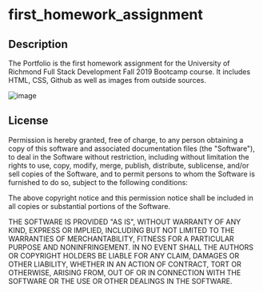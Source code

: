 # first_homework_assignment
## Description
The Portfolio is the first homework assignment for the University of Richmond Full Stack Development Fall 2019 Bootcamp course.  It includes HTML, CSS, Github as well as images from outside sources. 

![image](https://user-images.githubusercontent.com/57072421/71784936-7075ff00-2fc7-11ea-95af-65c92991e29e.png)

## License
Permission is hereby granted, free of charge, to any person obtaining a copy of this software and associated documentation files (the "Software"), to deal in the Software without restriction, including without limitation the rights to use, copy, modify, merge, publish, distribute, sublicense, and/or sell copies of the Software, and to permit persons to whom the Software is furnished to do so, subject to the following conditions:

The above copyright notice and this permission notice shall be included in all copies or substantial portions of the Software.

THE SOFTWARE IS PROVIDED "AS IS", WITHOUT WARRANTY OF ANY KIND, EXPRESS OR IMPLIED, INCLUDING BUT NOT LIMITED TO THE WARRANTIES OF MERCHANTABILITY, FITNESS FOR A PARTICULAR PURPOSE AND NONINFRINGEMENT. IN NO EVENT SHALL THE AUTHORS OR COPYRIGHT HOLDERS BE LIABLE FOR ANY CLAIM, DAMAGES OR OTHER LIABILITY, WHETHER IN AN ACTION OF CONTRACT, TORT OR OTHERWISE, ARISING FROM, OUT OF OR IN CONNECTION WITH THE SOFTWARE OR THE USE OR OTHER DEALINGS IN THE SOFTWARE.

